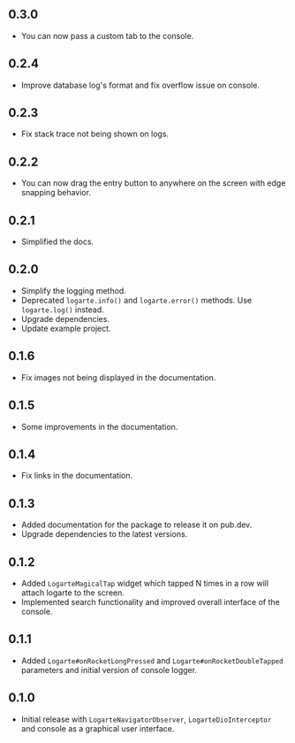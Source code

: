 ## 0.3.0

* You can now pass a custom tab to the console.

## 0.2.4

* Improve database log's format and fix overflow issue on console.

## 0.2.3

* Fix stack trace not being shown on logs.

## 0.2.2

* You can now drag the entry button to anywhere on the screen with edge snapping behavior.

## 0.2.1

* Simplified the docs.

## 0.2.0

* Simplify the logging method.
* Deprecated `logarte.info()` and `logarte.error()` methods. Use `logarte.log()` instead.
* Upgrade dependencies.
* Update example project.

## 0.1.6

* Fix images not being displayed in the documentation.

## 0.1.5

* Some improvements in the documentation.

## 0.1.4

* Fix links in the documentation.

## 0.1.3

* Added documentation for the package to release it on pub.dev.
* Upgrade dependencies to the latest versions.

## 0.1.2

* Added `LogarteMagicalTap` widget which tapped N times in a row will attach logarte to the screen.
* Implemented search functionality and improved overall interface of the console.

## 0.1.1

* Added `Logarte#onRocketLongPressed` and `Logarte#onRocketDoubleTapped` parameters and initial version of console logger.

## 0.1.0

* Initial release with `LogarteNavigatorObserver`, `LogarteDioInterceptor` and console as a graphical user interface.